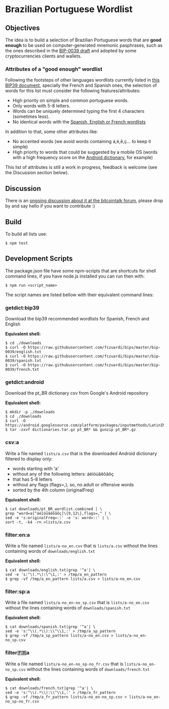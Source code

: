 # Brazilian Portuguese Wordlist

## Objectives

The idea is to build a selection of Brazilian Portuguese words that are
**good enough** to be used on computer-generated mnemonic pasphrases, such as 
the ones described in the [BIP-0039 draft][bip39] and adopted by some
cryptocurrencies clients and wallets.

### Attributes of a "good enough" wordlist

Following the footsteps of other languages wordlists currently listed
in [this BIP39 document][wordlists], specially the French and Spanish ones, 
the selection of words for this list must consider the following 
features/attributes:

- High priority on simple and common portuguese words.
- Only words with 5-8 letters.
- Words can be uniquely determined typing the first 4 characters (sometimes less).
- No identical words with the [Spanish, English or French wordlists][wordlists]

In addition to that, some other attributes like:

- No accented words (we avoid words containing á,é,ê,ç… to keep it simple) 
- High priority to words that could be suggested by a mobile OS (words with a high frequency score on the [Android dictionary][androidwords], for example)

This list of attributes is still a work in progress, feedback is welcome (see
the Discussion section below). 

## Discussion

There is an [ongoing discussion about it at the bitcointalk forum][forumthread],
please drop by and say hello if you want to contribute :)


## Build

To build all lists use:

    $ npm test

## Development Scripts

The package.json file have some npm-scripts that are shortcuts for shell 
command lines, if you have node.js installed you can run then with:

    $ npm run <script_name>

The script names are listed bellow with their equivalent command lines:

### getdict:bip39

Download the bip39 recommended wordlists for Spanish, French and English

**Equivalent shell:**

    $ cd ./downloads
    $ curl -O https://raw.githubusercontent.com/fczuardi/bips/master/bip-0039/english.txt
    $ curl -O https://raw.githubusercontent.com/fczuardi/bips/master/bip-0039/spanish.txt 
    $ curl -O https://raw.githubusercontent.com/fczuardi/bips/master/bip-0039/french.txt


### getdict:android

Download the pt_BR dictionary csv from Google's Android repository

**Equivalent shell:**

    $ mkdir -p ./downloads
    $ cd ./downloads
    $ curl -O https://android.googlesource.com/platform/packages/inputmethods/LatinIME/+archive/master/dictionaries.tar.gz
    $ tar -zxvf dictionaries.tar.gz pt_BR* && gunzip pt_BR*.gz

### csv:a

Write a file named ```lists/a.csv``` that is the downloaded Android dictionary
filtered to display only:

- words starting with 'a'
- without any of the following letters: áéíóúâêôãõç 
- that has 5-8 letters
- without any flags (flags=,), so, no adult or offensive words
- sorted by the 4th column (originalFreq)

**Equivalent shell:**

    $ cat downloads/pt_BR_wordlist.combined | \
    grep "word=a[^áéíóúâêôãõç]\{9,12\},flags=," | \
    sed -e 's:originalFreq=::' -e 's: word=::' | \
    sort -t, -k4 -rn >lists/a.csv

### filter:en:a

Write a file named ```lists/a-no_en.csv``` that is ```lists/a.csv``` without
the lines containing words of ```downloads/english.txt```

**Equivalent shell:**

    $ cat downloads/english.txt|grep '^a'| \
    sed -e 's:^\(.*\):\^\1,:' > /tmp/a_en_pattern
    $ grep -vf /tmp/a_en_pattern lists/a.csv > lists/a-no_en.csv


### filter:sp:a

Write a file named ```lists/a-no_en-no_sp.csv``` that is 
```lists/a-no_en.csv``` without the lines containing words 
of ```downloads/spanish.txt```

**Equivalent shell:**

    $ cat downloads/spanish.txt|grep '^a'| \
    sed -e 's:^\\(.*\\):\\^\\1,:' > /tmp/a_sp_pattern 
    $ grep -vf /tmp/a_sp_pattern lists/a-no_en.csv > lists/a-no_en-no_sp.csv


### filter:fr:a

Write a file named ```lists/a-no_en-no_sp-no_fr.csv``` that is 
```lists/a-no_en-no_sp.csv``` without the lines containing words 
of ```downloads/french.txt```

**Equivalent shell:**

    $ cat downloads/french.txt|grep '^a'| \
    sed -e 's:^\\(.*\\):\\^\\1,:' > /tmp/a_fr_pattern 
    $ grep -vf /tmp/a_fr_pattern lists/a-no_en-no_sp.csv > lists/a-no_en-no_sp-no_fr.csv


    
[androidwords]: https://android.googlesource.com/platform/packages/inputmethods/LatinIME/+/master/dictionaries/
[bip39]: https://github.com/bitcoin/bips/blob/master/bip-0039.mediawiki
[forumthread]: https://bitcointalk.org/index.php?topic=1167861.0
[wordlists]: https://github.com/fczuardi/bips/blob/master/bip-0039/bip-0039-wordlists.md